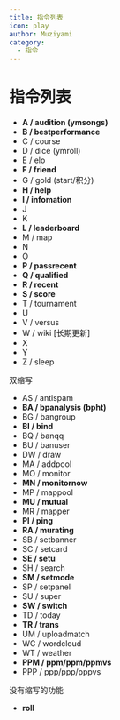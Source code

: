 ```yaml
---
title: 指令列表
icon: play
author: Muziyami
category:
  - 指令
---
```


# 指令列表

- **A / audition (ymsongs)**
- **B / bestperformance**
- C / course
- D / dice (ymroll)
- E / elo
- **F / friend**
- G / gold (start/积分)
- **H / help**
- **I / infomation**
- J
- K
- **L / leaderboard**
- M / map
- N
- O
- **P / passrecent**
- **Q / qualified**
- **R / recent**
- **S / score**
- T / tournament
- U
- V / versus
- W / wiki [长期更新]
- X
- Y
- Z / sleep

双缩写

- AS / antispam
- **BA / bpanalysis (bpht)**
- BG / bangroup
- **BI / bind**
- BQ / banqq
- BU / banuser
- DW / draw
- MA / addpool
- MO / monitor
- **MN / monitornow**
- MP / mappool
- **MU / mutual**
- MR / mapper
- **PI / ping**
- **RA / murating**
- SB / setbanner
- SC / setcard
- **SE / setu**
- SH / search
- **SM / setmode**
- SP / setpanel
- SU / super
- **SW / switch**
- TD / today
- **TR / trans**
- UM / uploadmatch
- WC / wordcloud
- WT / weather
- **PPM / ppm/ppm/ppmvs**
- PPP / ppp/ppp/pppvs

没有缩写的功能

- **roll**